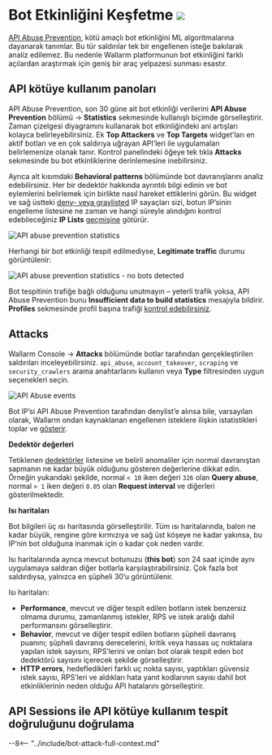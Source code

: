 [link-attacks]:                 ../user-guides/events/check-attack.md
[link-sessions]:                ../api-sessions/overview.md
[link-api-abuse-prevention]:    ../api-abuse-prevention/overview.md
[img-api-sessions-api-abuse]:   ../images/api-sessions/api-sessions-api-abuse.png

# Bot Etkinliğini Keşfetme <a href="../../about-wallarm/subscription-plans/#core-subscription-plans"><img src="../../images/api-security-tag.svg" style="border: none;"></a>

[API Abuse Prevention](../api-abuse-prevention/overview.md), kötü amaçlı bot etkinliğini ML algoritmalarına dayanarak tanımlar. Bu tür saldırılar tek bir engellenen isteğe bakılarak analiz edilemez. Bu nedenle Wallarm platformunun bot etkinliğini farklı açılardan araştırmak için geniş bir araç yelpazesi sunması esastır.

## API kötüye kullanım panoları

API Abuse Prevention, son 30 güne ait bot etkinliği verilerini **API Abuse Prevention** bölümü → **Statistics** sekmesinde kullanışlı biçimde görselleştirir. Zaman çizelgesi diyagramını kullanarak bot etkinliğindeki ani artışları kolayca belirleyebilirsiniz. Ek **Top Attackers** ve **Top Targets** widget’ları en aktif botları ve en çok saldırıya uğrayan API’leri ile uygulamaları belirlemenize olanak tanır. Kontrol panelindeki öğeye tek tıkla **Attacks** sekmesinde bu bot etkinliklerine derinlemesine inebilirsiniz.

Ayrıca alt kısımdaki **Behavioral patterns** bölümünde bot davranışlarını analiz edebilirsiniz. Her bir dedektör hakkında ayrıntılı bilgi edinin ve bot eylemlerini belirlemek için birlikte nasıl hareket ettiklerini görün. Bu widget ve sağ üstteki [deny- veya graylisted](setup.md#creating-profiles) IP sayaçları sizi, botun IP’sinin engelleme listesine ne zaman ve hangi süreyle alındığını kontrol edebileceğiniz **IP Lists** [geçmişine](../user-guides/ip-lists/overview.md#ip-list-history) götürür.

![API abuse prevention statistics](../images/about-wallarm-waf/abi-abuse-prevention/api-abuse-prevention-statistics.png)

Herhangi bir bot etkinliği tespit edilmediyse, **Legitimate traffic** durumu görüntülenir:

![API abuse prevention statistics - no bots detected](../images/about-wallarm-waf/abi-abuse-prevention/api-abuse-prevention-statistics-nobots.png)

Bot tespitinin trafiğe bağlı olduğunu unutmayın – yeterli trafik yoksa, API Abuse Prevention bunu **Insufficient data to build statistics** mesajıyla bildirir. **Profiles** sekmesinde profil başına trafiği [kontrol edebilirsiniz](setup.md#per-profile-traffic).

## Attacks

Wallarm Console → **Attacks** bölümünde botlar tarafından gerçekleştirilen saldırıları inceleyebilirsiniz. `api_abuse`, `account_takeover`, `scraping` ve `security_crawlers` arama anahtarlarını kullanın veya **Type** filtresinden uygun seçenekleri seçin.

![API Abuse events](../images/about-wallarm-waf/abi-abuse-prevention/api-abuse-events.png)

Bot IP’si API Abuse Prevention tarafından denylist’e alınsa bile, varsayılan olarak, Wallarm ondan kaynaklanan engellenen isteklere ilişkin istatistikleri toplar ve [gösterir](../user-guides/ip-lists/overview.md#requests-from-denylisted-ips).

**Dedektör değerleri**

Tetiklenen [dedektörler](overview.md#how-api-abuse-prevention-works) listesine ve belirli anomaliler için normal davranıştan sapmanın ne kadar büyük olduğunu gösteren değerlerine dikkat edin. Örneğin yukarıdaki şekilde, normal `< 10` iken değeri `326` olan **Query abuse**, normal `> 1` iken değeri `0.05` olan **Request interval** ve diğerleri gösterilmektedir.

**Isı haritaları**

Bot bilgileri üç ısı haritasında görselleştirilir. Tüm ısı haritalarında, balon ne kadar büyük, rengine göre kırmızıya ve sağ üst köşeye ne kadar yakınsa, bu IP’nin bot olduğuna inanmak için o kadar çok neden vardır.

Isı haritalarında ayrıca mevcut botunuzu (**this bot**) son 24 saat içinde aynı uygulamaya saldıran diğer botlarla karşılaştırabilirsiniz. Çok fazla bot saldırdıysa, yalnızca en şüpheli 30’u görüntülenir.

Isı haritaları:

* **Performance**, mevcut ve diğer tespit edilen botların istek benzersiz olmama durumu, zamanlanmış istekler, RPS ve istek aralığı dahil performansını görselleştirir.
* **Behavior**, mevcut ve diğer tespit edilen botların şüpheli davranış puanını; şüpheli davranış derecelerini, kritik veya hassas uç noktalara yapılan istek sayısını, RPS’lerini ve onları bot olarak tespit eden bot dedektörü sayısını içerecek şekilde görselleştirir.
* **HTTP errors**, hedefledikleri farklı uç nokta sayısı, yaptıkları güvensiz istek sayısı, RPS’leri ve aldıkları hata yanıt kodlarının sayısı dahil bot etkinliklerinin neden olduğu API hatalarını görselleştirir.

<!--Each heatmap includes detailed description of its bubble size, color and position meaning (use **Show more**). You can zoom in heatmap by drawing rectangular around required area.

The **API Abuse Prevention** module compiles client traffic into URL patterns. The URL pattern may have the following segments:

| Segment | Contains | Example |
|---|---|---|
| SENSITIVE | URL parts that provide access to the application's critical functions or resources, such as the admin panel. They should be kept confidential and restricted to authorized personnel to prevent potential security breaches. | `wp-admin` |
| IDENTIFIER | Various identifiers like numeric identifiers, UUIDs, etc. | - |
| STATIC | The folders that contain static files of different kinds. | `images`, `js`, `css` |
| FILE | Static file names. | `image.png` |
| QUERY | Query parameters. | - |
| AUTH | Content related to the authentication/authorization endpoints. | - |
| LANGUAGE | Language-related parts. | `en`, `fr` |
| HEALTHCHECK | Content related to the health check endpoints. | - |
| VARY | The segment is marked as VARY if it is impossible to attribute it to other categories. A variable part of the URL path. | - | -->

## API Sessions ile API kötüye kullanım tespit doğruluğunu doğrulama

--8<-- "../include/bot-attack-full-context.md"
